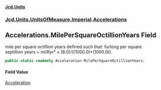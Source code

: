 #### [Jcd.Units](index.md 'index')
### [Jcd.Units.UnitsOfMeasure.Imperial](Jcd.Units.UnitsOfMeasure.Imperial.md 'Jcd.Units.UnitsOfMeasure.Imperial').[Accelerations](Accelerations.md 'Jcd.Units.UnitsOfMeasure.Imperial.Accelerations')

## Accelerations.MilePerSquareOctillionYears Field

mile per square octillion years defined such that: furlong per square septillion years = mi/Ryr² ×
(8.0)/((1000.0)*(1000.0)).

```csharp
public static readonly Acceleration MilePerSquareOctillionYears;
```

#### Field Value
[Acceleration](Acceleration.md 'Jcd.Units.UnitTypes.Acceleration')